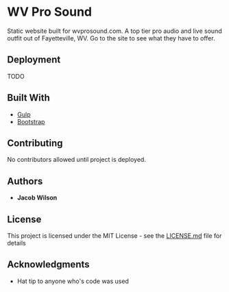 # WV Pro Sound

Static website built for wvprosound.com.  A top tier pro audio and live sound outfit
out of Fayetteville, WV.  Go to the site to see what they have to offer.


## Deployment

TODO

## Built With

* [Gulp](https://gulpjs.com/)
* [Bootstrap](https://getbootstrap.com/)

## Contributing

No contributors allowed until project is deployed.


## Authors

* **Jacob Wilson**


## License

This project is licensed under the MIT License - see the [LICENSE.md](LICENSE.md) file for details

## Acknowledgments

* Hat tip to anyone who's code was used
